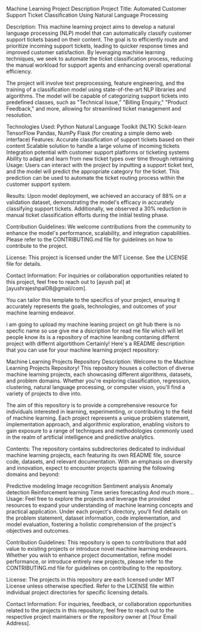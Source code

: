 Machine Learning Project Description
Project Title:
Automated Customer Support Ticket Classification Using Natural Language Processing

Description:
This machine learning project aims to develop a natural language processing (NLP) model that can automatically classify customer support tickets based on their content. The goal is to efficiently route and prioritize incoming support tickets, leading to quicker response times and improved customer satisfaction. By leveraging machine learning techniques, we seek to automate the ticket classification process, reducing the manual workload for support agents and enhancing overall operational efficiency.

The project will involve text preprocessing, feature engineering, and the training of a classification model using state-of-the-art NLP libraries and algorithms. The model will be capable of categorizing support tickets into predefined classes, such as "Technical Issue," "Billing Enquiry," "Product Feedback," and more, allowing for streamlined ticket management and resolution.

Technologies Used:
Python
Natural Language Toolkit (NLTK)
Scikit-learn
TensorFlow
Pandas, NumPy
Flask (for creating a simple demo web interface)
Features:
Accurate classification of support tickets based on their content
Scalable solution to handle a large volume of incoming tickets
Integration potential with customer support platforms or ticketing systems
Ability to adapt and learn from new ticket types over time through retraining
Usage:
Users can interact with the project by inputting a support ticket text, and the model will predict the appropriate category for the ticket. This prediction can be used to automate the ticket routing process within the customer support system.

Results:
Upon model deployment, we achieved an accuracy of 88% on a validation dataset, demonstrating the model's efficacy in accurately classifying support tickets. Additionally, we observed a 30% reduction in manual ticket classification efforts during the initial testing phase.

Contribution Guidelines:
We welcome contributions from the community to enhance the model's performance, scalability, and integration capabilities. Please refer to the CONTRIBUTING.md file for guidelines on how to contribute to the project.

License:
This project is licensed under the MIT License. See the LICENSE file for details.

Contact Information:
For inquiries or collaboration opportunities related to this project, feel free to reach out to [ayush pal] at [ayushrajeshpal08@gmail/com].

You can tailor this template to the specifics of your project, ensuring it accurately represents the goals, technologies, and outcomes of your machine learning endeavor.




i am going to upload my machine leaning project on git hub there is no specfic name so use give me a dsicription for read me file which will let people know its is a repository of machine leanibng contaning differnt project with differnt algortithom 
Certainly! Here's a README description that you can use for your machine learning project repository:

Machine Learning Projects Repository
Description:
Welcome to the Machine Learning Projects Repository! This repository houses a collection of diverse machine learning projects, each showcasing different algorithms, datasets, and problem domains. Whether you're exploring classification, regression, clustering, natural language processing, or computer vision, you'll find a variety of projects to dive into.

The aim of this repository is to provide a comprehensive resource for individuals interested in learning, experimenting, or contributing to the field of machine learning. Each project represents a unique problem statement, implementation approach, and algorithmic exploration, enabling visitors to gain exposure to a range of techniques and methodologies commonly used in the realm of artificial intelligence and predictive analytics.

Contents:
The repository contains subdirectories dedicated to individual machine learning projects, each featuring its own README file, source code, datasets, and relevant documentation. With an emphasis on diversity and innovation, expect to encounter projects spanning the following domains and beyond:

Predictive modeling
Image recognition
Sentiment analysis
Anomaly detection
Reinforcement learning
Time series forecasting
And much more...
Usage:
Feel free to explore the projects and leverage the provided resources to expand your understanding of machine learning concepts and practical application. Under each project's directory, you'll find details on the problem statement, dataset information, code implementation, and model evaluation, fostering a holistic comprehension of the project's objectives and outcomes.

Contribution Guidelines:
This repository is open to contributions that add value to existing projects or introduce novel machine learning endeavors. Whether you wish to enhance project documentation, refine model performance, or introduce entirely new projects, please refer to the CONTRIBUTING.md file for guidelines on contributing to the repository.

License:
The projects in this repository are each licensed under MIT License unless otherwise specified. Refer to the LICENSE file within individual project directories for specific licensing details.

Contact Information:
For inquiries, feedback, or collaboration opportunities related to the projects in this repository, feel free to reach out to the respective project maintainers or the repository owner at [Your Email Address].

